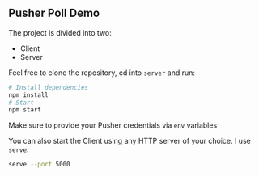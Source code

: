 ## Pusher Poll Demo

The project is divided into two:

- Client
- Server

Feel free to clone the repository, cd into `server` and run:

```bash
# Install dependencies
npm install
# Start
npm start
```

Make sure to provide your Pusher credentials via `env` variables

You can also start the Client using any HTTP server of your choice. I use `serve`:

```bash
serve --port 5000
```
